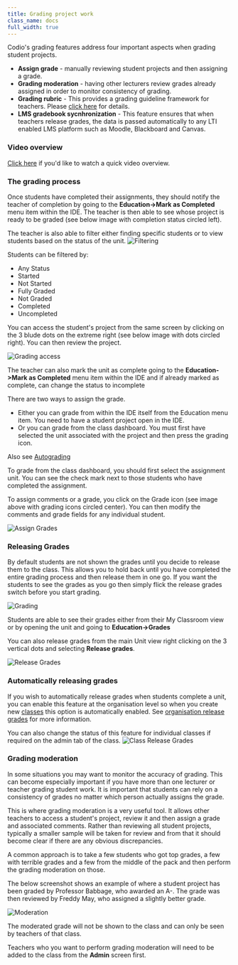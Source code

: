 ```yaml
---
title: Grading project work
class_name: docs
full_width: true
---
```


Codio's grading features address four important aspects when grading student projects.

- **Assign grade** - manually reviewing student projects and then assigning a grade.
- **Grading moderation** - having other lecturers review grades already assigned in order to monitor consistency of grading.
- **Grading rubric** - This provides a grading guideline framework for teachers. Please [click here](/docs/classes/classmanagement/rubric) for details.
- **LMS gradebook sycnhronization** - This feature ensures that when teachers release grades, the data is passed automatically to any LTI enabled LMS platform such as Moodle, Blackboard and Canvas.

### Video overview
[Click here](https://vimeo.com/165275339) if you'd like to watch a quick video overview.

### The grading process
Once students have completed their assignments, they should notify the teacher of completion by going to the **Education->Mark as Completed** menu item within the IDE. The teacher is then able to see whose project is ready to be graded (see below image with completion status circled left).

The teacher is also able to filter either finding specific students or to view students based on the status of the unit.
<img alt="Filtering" src="/img/docs/filter.png" class="simple"/>

Students can be filtered by:

- Any Status
- Started
- Not Started
- Fully Graded
- Not Graded
- Completed
- Uncompleted

You can access the student's project from the same screen by clicking on the 3 blude dots on the extreme right (see below image with dots circled right). You can then review the project. 

<img alt="Grading access" src="/img/docs/grading-unit.png" class="simple"/>

The teacher can also mark the unit as complete going to the **Education->Mark as Completed** menu item within the IDE and if already marked as complete, can change the status to incomplete

There are two ways to assign the grade.

- Either you can grade from within the IDE itself from the Education menu item. You need to have a student project open in the IDE.
- Or you can grade from the class dashboard. You must first have selected the unit associated with the project and then press the grading icon. 

Also see [Autograding](/docs/classes/unitmanagement/settings-info/autograde/)

To grade from the class dashboard, you should first select the assignment unit. You can see the check mark next to those students who have completed the assignment.

To assign comments or a grade, you click on the Grade icon (see image above with grading icons circled center). You can then modify the comments and grade fields for any individual student.

<img alt="Assign Grades" src="/img/docs/grading-assign.png" class="simple"/>

<a name="releasegrades"></a>
### Releasing Grades
By default students are not shown the grades until you decide to release them to the class. This allows you to hold back until you have completed the entire grading process and then release them in one go. If you want the students to see the grades as you go then simply flick the release grades switch before you start grading.

<img alt="Grading" src="/img/docs/grading-release.png" class="simple"/>

Students are able to see their grades either from their My Classroom view or by opening the unit and going to **Education->Grades**

You can also release grades from the main Unit view right clicking on the 3 vertical dots and selecting **Release grades**.

<img alt="Release Grades" src="/img/docs/grading-release2.png" class="simple"/>

<a name="releasegradesstatus"></a>
### Automatically releasing grades
If you wish to automatically release grades when students complete a unit, you can enable this feature at the organisation level so when you create new [classes](/docs/classes/classmanagement/create-class/) this option is automatically enabled. See [organisation release grades](/docs/dashboard/create/orgreleasegrades) for more information.

You can also change the status of this feature for individual classes if required on the admin tab of the class. 
<img alt="Class Release Grades" src="/img/docs/class_releasegrades.png" class="simple"/>

### Grading moderation
In some situations you may want to monitor the accuracy of grading. This can become especially important if you have more than one lecturer or teacher grading student work. It is important that students can rely on a consistency of grades no matter which person actually assigns the grade.

This is where grading moderation is a very useful tool. It allows other teachers to access a student's project, review it and then assign a grade and associated comments. Rather than reviewing all student projects, typically a smaller sample will be taken for review and from that it should become clear if there are any obvious discrepancies.

A common approach is to take a few students who got top grades, a few with terrible grades and a few from the middle of the pack and then perform the grading moderation on those.

The below screenshot shows an example of where a student project has been graded by Professor Babbage, who awarded an A-. The grade was then reviewed by Freddy May, who assigned a slightly better grade.

<img alt="Moderation" src="/img/docs/grading-moderation.png" class="simple"/>

The moderated grade will not be shown to the class and can only be seen by teachers of that class.

Teachers who you want to perform grading moderation will need to be added to the class from the **Admin** screen first.



